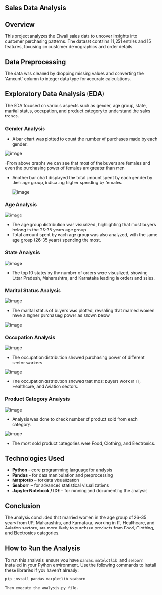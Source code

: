 ## Sales Data Analysis

## Overview
This project analyzes the Diwali sales data to uncover insights into customer purchasing patterns. The dataset contains 11,251 entries and 15 features, focusing on customer demographics and order details.

## Data Preprocessing
The data was cleaned by dropping missing values and converting the 'Amount' column to integer data type for accurate calculations.

## Exploratory Data Analysis (EDA)
The EDA focused on various aspects such as gender, age group, state, marital status, occupation, and product category to understand the sales trends.

### Gender Analysis
- A bar chart was plotted to count the number of purchases made by each gender.
  
![image](https://github.com/shobhitkumar0/Sales-Data-Exploratory-Analysis/assets/55182906/1fe07f19-4637-4321-8e03-3ad6f2ef3587)
 
 -From above graphs we can see that most of the buyers are females and even the purchasing power of females are greater than men
- Another bar chart displayed the total amount spent by each gender by their age group, indicating higher spending by females.
  
  ![image](https://github.com/shobhitkumar0/Sales-Data-Exploratory-Analysis/assets/55182906/e47baf14-85ca-49c8-b1cb-48e7fe9ec4ae)


### Age Analysis

![image](https://github.com/shobhitkumar0/Sales-Data-Exploratory-Analysis/assets/55182906/a2fd99a1-5d1c-445c-967c-523f63e1ec05)

- The age group distribution was visualized, highlighting that most buyers belong to the 26-35 years age group.
- Total amount spent by each age group was also analyzed, with the same age group (26-35 years) spending the most.

### State Analysis

![image](https://github.com/shobhitkumar0/Sales-Data-Exploratory-Analysis/assets/55182906/76a44f62-9f6f-407c-91d1-5bc2b6ede622)

- The top 10 states by the number of orders were visualized, showing Uttar Pradesh, Maharashtra, and Karnataka leading in orders and sales.

### Marital Status Analysis

![image](https://github.com/shobhitkumar0/Sales-Data-Exploratory-Analysis/assets/55182906/40c0d0c7-c13c-439e-a40c-d68502a37359)

- The marital status of buyers was plotted, revealing that married women have a higher purchasing power as shown below
  
![image](https://github.com/shobhitkumar0/Sales-Data-Exploratory-Analysis/assets/55182906/d9ce2411-c8a0-4912-b7ba-ed3a58b24b92)

### Occupation Analysis

![image](https://github.com/shobhitkumar0/Sales-Data-Exploratory-Analysis/assets/55182906/6f77ba28-1b27-4757-81e8-6157fda607fb)
- The occupation distribution showed purchasing power of different sector workers

![image](https://github.com/shobhitkumar0/Sales-Data-Exploratory-Analysis/assets/55182906/d2e39c39-db5b-4831-b975-3b939ffb3398)

- The occupation distribution showed that most buyers work in IT, Healthcare, and Aviation sectors.

### Product Category Analysis

![image](https://github.com/shobhitkumar0/Sales-Data-Exploratory-Analysis/assets/55182906/b0c11c7c-5c6c-4dee-a3af-9aeac05f9107)
- Analysis was done to check number of product sold from each category.

![image](https://github.com/shobhitkumar0/Sales-Data-Exploratory-Analysis/assets/55182906/c85a14de-aaff-44d5-afb2-8aa0ce1958f9)

- The most sold product categories were Food, Clothing, and Electronics.

## Technologies Used
- **Python** – core programming language for analysis  
- **Pandas** – for data manipulation and preprocessing  
- **Matplotlib** – for data visualization  
- **Seaborn** – for advanced statistical visualizations  
- **Jupyter Notebook / IDE** – for running and documenting the analysis  

## Conclusion
The analysis concluded that married women in the age group of 26-35 years from UP, Maharashtra, and Karnataka, working in IT, Healthcare, and Aviation sectors, are more likely to purchase products from Food, Clothing, and Electronics categories.

## How to Run the Analysis
To run this analysis, ensure you have `pandas`, `matplotlib`, and `seaborn` installed in your Python environment. Use the following commands to install these libraries if you haven't already:

```bash
pip install pandas matplotlib seaborn

Then execute the analysis.py file.
